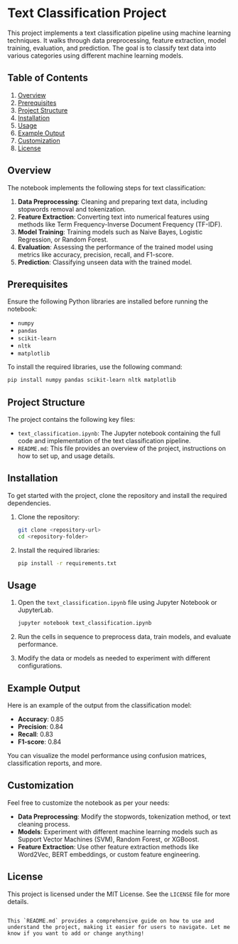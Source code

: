 # Text Classification Project

This project implements a text classification pipeline using machine learning techniques. It walks through data preprocessing, feature extraction, model training, evaluation, and prediction. The goal is to classify text data into various categories using different machine learning models.

## Table of Contents

1. [Overview](#overview)
2. [Prerequisites](#prerequisites)
3. [Project Structure](#project-structure)
4. [Installation](#installation)
5. [Usage](#usage)
6. [Example Output](#example-output)
7. [Customization](#customization)
8. [License](#license)

## Overview

The notebook implements the following steps for text classification:

1. **Data Preprocessing**: Cleaning and preparing text data, including stopwords removal and tokenization.
2. **Feature Extraction**: Converting text into numerical features using methods like Term Frequency-Inverse Document Frequency (TF-IDF).
3. **Model Training**: Training models such as Naive Bayes, Logistic Regression, or Random Forest.
4. **Evaluation**: Assessing the performance of the trained model using metrics like accuracy, precision, recall, and F1-score.
5. **Prediction**: Classifying unseen data with the trained model.

## Prerequisites

Ensure the following Python libraries are installed before running the notebook:

- `numpy`
- `pandas`
- `scikit-learn`
- `nltk`
- `matplotlib`

To install the required libraries, use the following command:

```bash
pip install numpy pandas scikit-learn nltk matplotlib
```

## Project Structure

The project contains the following key files:

- `text_classification.ipynb`: The Jupyter notebook containing the full code and implementation of the text classification pipeline.
- `README.md`: This file provides an overview of the project, instructions on how to set up, and usage details.

## Installation

To get started with the project, clone the repository and install the required dependencies.

1. Clone the repository:
    ```bash
    git clone <repository-url>
    cd <repository-folder>
    ```

2. Install the required libraries:
    ```bash
    pip install -r requirements.txt
    ```

## Usage

1. Open the `text_classification.ipynb` file using Jupyter Notebook or JupyterLab.
    ```bash
    jupyter notebook text_classification.ipynb
    ```

2. Run the cells in sequence to preprocess data, train models, and evaluate performance.

3. Modify the data or models as needed to experiment with different configurations.

## Example Output

Here is an example of the output from the classification model:

- **Accuracy**: 0.85
- **Precision**: 0.84
- **Recall**: 0.83
- **F1-score**: 0.84

You can visualize the model performance using confusion matrices, classification reports, and more.

## Customization

Feel free to customize the notebook as per your needs:

- **Data Preprocessing**: Modify the stopwords, tokenization method, or text cleaning process.
- **Models**: Experiment with different machine learning models such as Support Vector Machines (SVM), Random Forest, or XGBoost.
- **Feature Extraction**: Use other feature extraction methods like Word2Vec, BERT embeddings, or custom feature engineering.

## License

This project is licensed under the MIT License. See the `LICENSE` file for more details.
```

This `README.md` provides a comprehensive guide on how to use and understand the project, making it easier for users to navigate. Let me know if you want to add or change anything!